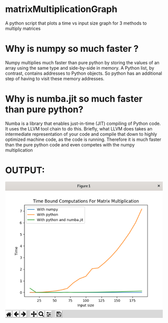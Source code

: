 # matrixMultiplicationGraph
A python script that plots a time vs input size graph for 3 methods to multiply matrices  
  
# Why is numpy so much faster ?
Numpy multiplies much faster than pure python by storing the values of an array using the same type and side-by-side in memory. A Python list, by contrast, contains addresses to Python objects. So python has an additional step of having to visit these memory addresses. 
  
# Why is numba.jit so much faster than pure python?
Numba is a library that enables just-in-time (JIT) compiling of Python code. It uses the LLVM tool chain to do this. Briefly, what LLVM does takes an intermediate representation of your code and compile that down to highly optimized machine code, as the code is running. Therefore it is much faster than the pure python code and even competes with the numpy multiplication
  
# OUTPUT:
![Alt text](ouput_graph.png?raw=true "Title")

  
